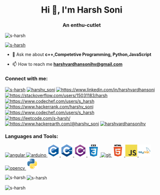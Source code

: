 <h1 align="center">Hi 👋, I'm Harsh Soni</h1>
<h3 align="center">An enthu-cutlet </h3>

<p align="left"> <img src="https://komarev.com/ghpvc/?username=s-harsh&label=Profile%20views&color=0e75b6&style=flat" alt="s-harsh" /> </p>

<p align="left"> <a href="https://github.com/ryo-ma/github-profile-trophy"><img src="https://github-profile-trophy.vercel.app/?username=s-harsh" alt="s-harsh" /></a> </p>

- 💬 Ask me about **c++,Competetive Programming, Python,JavaScript**

- 📫 How to reach me **harshvardhansonihv@gmail.com**

<h3 align="left">Connect with me:</h3>
<p align="left">
<a href="https://codepen.io/s-harsh" target="blank"><img align="center" src="https://raw.githubusercontent.com/rahuldkjain/github-profile-readme-generator/master/src/images/icons/Social/codepen.svg" alt="s-harsh" height="30" width="40" /></a>
<a href="https://twitter.com/harshv_soni" target="blank"><img align="center" src="https://raw.githubusercontent.com/rahuldkjain/github-profile-readme-generator/master/src/images/icons/Social/twitter.svg" alt="harshv_soni" height="30" width="40" /></a>
<a href="https://linkedin.com/in/https://www.linkedin.com/in/harshvardhansoni" target="blank"><img align="center" src="https://raw.githubusercontent.com/rahuldkjain/github-profile-readme-generator/master/src/images/icons/Social/linked-in-alt.svg" alt="https://www.linkedin.com/in/harshvardhansoni" height="30" width="40" /></a>
<a href="https://stackoverflow.com/users/https://stackoverflow.com/users/15031183/harsh" target="blank"><img align="center" src="https://raw.githubusercontent.com/rahuldkjain/github-profile-readme-generator/master/src/images/icons/Social/stack-overflow.svg" alt="https://stackoverflow.com/users/15031183/harsh" height="30" width="40" /></a>
<a href="https://www.codechef.com/users/https://www.codechef.com/users/s_harsh" target="blank"><img align="center" src="https://cdn.jsdelivr.net/npm/simple-icons@3.1.0/icons/codechef.svg" alt="https://www.codechef.com/users/s_harsh" height="30" width="40" /></a>
<a href="https://www.hackerrank.com/https://www.hackerrank.com/harshv_soni" target="blank"><img align="center" src="https://raw.githubusercontent.com/rahuldkjain/github-profile-readme-generator/master/src/images/icons/Social/hackerrank.svg" alt="https://www.hackerrank.com/harshv_soni" height="30" width="40" /></a>
<a href="https://codeforces.com/profile/https://www.codechef.com/users/s_harsh" target="blank"><img align="center" src="https://raw.githubusercontent.com/rahuldkjain/github-profile-readme-generator/master/src/images/icons/Social/codeforces.svg" alt="https://www.codechef.com/users/s_harsh" height="30" width="40" /></a>
<a href="https://www.leetcode.com/https://leetcode.com/s-harsh/" target="blank"><img align="center" src="https://raw.githubusercontent.com/rahuldkjain/github-profile-readme-generator/master/src/images/icons/Social/leet-code.svg" alt="https://leetcode.com/s-harsh/" height="30" width="40" /></a>
<a href="https://www.hackerearth.com/https://www.hackerearth.com/@harshv_soni" target="blank"><img align="center" src="https://raw.githubusercontent.com/rahuldkjain/github-profile-readme-generator/master/src/images/icons/Social/hackerearth.svg" alt="https://www.hackerearth.com/@harshv_soni" height="30" width="40" /></a>
<a href="https://auth.geeksforgeeks.org/user/harshvardhansonihv" target="blank"><img align="center" src="https://raw.githubusercontent.com/rahuldkjain/github-profile-readme-generator/master/src/images/icons/Social/geeks-for-geeks.svg" alt="harshvardhansonihv" height="30" width="40" /></a>
</p>

<h3 align="left">Languages and Tools:</h3>
<p align="left"> <a href="https://angular.io" target="_blank" rel="noreferrer"> <img src="https://angular.io/assets/images/logos/angular/angular.svg" alt="angular" width="40" height="40"/> </a> <a href="https://www.arduino.cc/" target="_blank" rel="noreferrer"> <img src="https://cdn.worldvectorlogo.com/logos/arduino-1.svg" alt="arduino" width="40" height="40"/> </a> <a href="https://www.cprogramming.com/" target="_blank" rel="noreferrer"> <img src="https://raw.githubusercontent.com/devicons/devicon/master/icons/c/c-original.svg" alt="c" width="40" height="40"/> </a> <a href="https://www.w3schools.com/cpp/" target="_blank" rel="noreferrer"> <img src="https://raw.githubusercontent.com/devicons/devicon/master/icons/cplusplus/cplusplus-original.svg" alt="cplusplus" width="40" height="40"/> </a> <a href="https://www.w3schools.com/cs/" target="_blank" rel="noreferrer"> <img src="https://raw.githubusercontent.com/devicons/devicon/master/icons/csharp/csharp-original.svg" alt="csharp" width="40" height="40"/> </a> <a href="https://www.w3schools.com/css/" target="_blank" rel="noreferrer"> <img src="https://raw.githubusercontent.com/devicons/devicon/master/icons/css3/css3-original-wordmark.svg" alt="css3" width="40" height="40"/> </a> <a href="https://git-scm.com/" target="_blank" rel="noreferrer"> <img src="https://www.vectorlogo.zone/logos/git-scm/git-scm-icon.svg" alt="git" width="40" height="40"/> </a> <a href="https://www.w3.org/html/" target="_blank" rel="noreferrer"> <img src="https://raw.githubusercontent.com/devicons/devicon/master/icons/html5/html5-original-wordmark.svg" alt="html5" width="40" height="40"/> </a> <a href="https://developer.mozilla.org/en-US/docs/Web/JavaScript" target="_blank" rel="noreferrer"> <img src="https://raw.githubusercontent.com/devicons/devicon/master/icons/javascript/javascript-original.svg" alt="javascript" width="40" height="40"/> </a> <a href="https://www.mysql.com/" target="_blank" rel="noreferrer"> <img src="https://raw.githubusercontent.com/devicons/devicon/master/icons/mysql/mysql-original-wordmark.svg" alt="mysql" width="40" height="40"/> </a> <a href="https://opencv.org/" target="_blank" rel="noreferrer"> <img src="https://www.vectorlogo.zone/logos/opencv/opencv-icon.svg" alt="opencv" width="40" height="40"/> </a> <a href="https://www.python.org" target="_blank" rel="noreferrer"> <img src="https://raw.githubusercontent.com/devicons/devicon/master/icons/python/python-original.svg" alt="python" width="40" height="40"/> </a> </p>

<p><img align="left" src="https://github-readme-stats.vercel.app/api/top-langs?username=s-harsh&show_icons=true&locale=en&layout=compact" alt="s-harsh" /></p>

<p>&nbsp;<img align="center" src="https://github-readme-stats.vercel.app/api?username=s-harsh&show_icons=true&locale=en" alt="s-harsh" /></p>

<p><img align="center" src="https://github-readme-streak-stats.herokuapp.com/?user=s-harsh&" alt="s-harsh" /></p>

